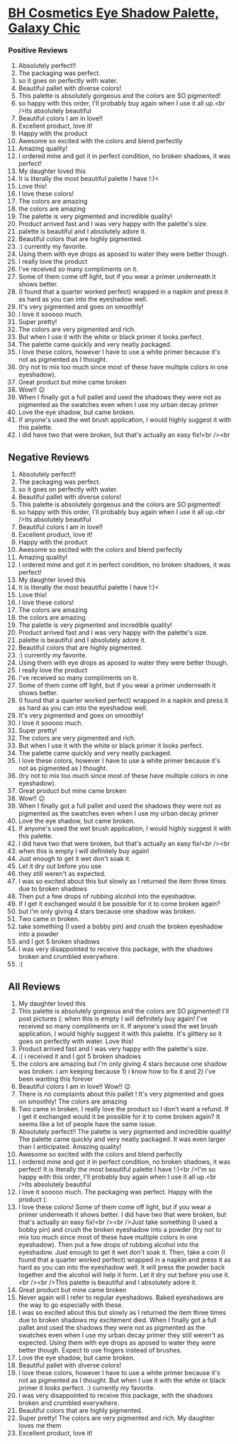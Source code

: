 # [BH Cosmetics Eye Shadow Palette, Galaxy Chic](https://products.checkmycream.com/products/BH-Cosmetics-Eye-Shadow-Palette-Galaxy-Chic.html)

### Positive Reviews

<ol>
      <li>Absolutely perfect!!</li>
      <li>The packaging was perfect.</li>
      <li>so it goes on perfectly with water.</li>
      <li>Beautiful pallet with diverse colors!</li>
      <li>This palette is absolutely gorgeous and the colors are SO pigmented!</li>
      <li>so happy with this order, I&#x27;ll probably buy again when I use it all up.&lt;br /&gt;Its absolutely beautiful</li>
      <li>Beautiful colors I am in love!!</li>
      <li>Excellent product, love it!</li>
      <li>Happy with the product</li>
      <li>Awesome so excited with the colors and blend perfectly</li>
      <li>Amazing quality!</li>
      <li>I ordered mine and got it in perfect condition, no broken shadows, it was perfect!</li>
      <li>My daughter loved this</li>
      <li>It is literally the most beautiful palette I have !:)&lt;</li>
      <li>Love this!</li>
      <li>I love these colors!</li>
      <li>The colors are amazing</li>
      <li>the colors are amazing</li>
      <li>The palette is very pigmented and incredible quality!</li>
      <li>Product arrived fast and I was very happy with the palette&#x27;s size.</li>
      <li>palette is beautiful and I absolutely adore it.</li>
      <li>Beautiful colors that are highly pigmented.</li>
      <li>:) currently my favorite.</li>
      <li>Using them with eye drops as aposed to water they were better though.</li>
      <li>I really love the product</li>
      <li>I&#x27;ve received so many compliments on it.</li>
      <li>Some of them come off light, but if you wear a primer underneath it shows better.</li>
      <li>(I found that a quarter worked perfect) wrapped in a napkin and press it as hard as you can into the eyeshadow well.</li>
      <li>It&#x27;s very pigmented and goes on smoothly!</li>
      <li>I love it sooooo much.</li>
      <li>Super pretty!</li>
      <li>The colors are very pigmented and rich.</li>
      <li>But when I use it with the white or black primer it looks perfect.</li>
      <li>The palette came quickly and very neatly packaged.</li>
      <li>I love these colors, however I have to use a white primer because it&#x27;s not as pigmented as I thought.</li>
      <li>(try not to mix too much since most of these have multiple colors in one eyeshadow).</li>
      <li>Great product but mine came broken</li>
      <li>Wow!! 😉</li>
      <li>When I finally got a full pallet and used the shadows they were not as pigmented as the swatches even when I use my urban decay primer</li>
      <li>Love the eye shadow, but came broken.</li>
      <li>If anyone&#x27;s used the wet brush application, I would highly suggest it with this palette.</li>
      <li>I did have two that were broken, but that&#x27;s actually an easy fix!&lt;br /&gt;&lt;br</li>
</ol>


<h2>Negative Reviews</h2>
<ol>
<li> Absolutely perfect!!</li>
<li> The packaging was perfect.</li>
<li> so it goes on perfectly with water.</li>
<li> Beautiful pallet with diverse colors!</li>
<li> This palette is absolutely gorgeous and the colors are SO pigmented!</li>
<li> so happy with this order, I&#x27;ll probably buy again when I use it all up.&lt;br /&gt;Its absolutely beautiful</li>
<li> Beautiful colors I am in love!!</li>
<li> Excellent product, love it!</li>
<li> Happy with the product</li>
<li> Awesome so excited with the colors and blend perfectly</li>
<li> Amazing quality!</li>
<li> I ordered mine and got it in perfect condition, no broken shadows, it was perfect!</li>
<li> My daughter loved this</li>
<li> It is literally the most beautiful palette I have !:)&lt;</li>
<li> Love this!</li>
<li> I love these colors!</li>
<li> The colors are amazing</li>
<li> the colors are amazing</li>
<li> The palette is very pigmented and incredible quality!</li>
<li> Product arrived fast and I was very happy with the palette&#x27;s size.</li>
<li> palette is beautiful and I absolutely adore it.</li>
<li> Beautiful colors that are highly pigmented.</li>
<li> :) currently my favorite.</li>
<li> Using them with eye drops as aposed to water they were better though.</li>
<li> I really love the product</li>
<li> I&#x27;ve received so many compliments on it.</li>
<li> Some of them come off light, but if you wear a primer underneath it shows better.</li>
<li> (I found that a quarter worked perfect) wrapped in a napkin and press it as hard as you can into the eyeshadow well.</li>
<li> It&#x27;s very pigmented and goes on smoothly!</li>
<li> I love it sooooo much.</li>
<li> Super pretty!</li>
<li> The colors are very pigmented and rich.</li>
<li> But when I use it with the white or black primer it looks perfect.</li>
<li> The palette came quickly and very neatly packaged.</li>
<li> I love these colors, however I have to use a white primer because it&#x27;s not as pigmented as I thought.</li>
<li> (try not to mix too much since most of these have multiple colors in one eyeshadow).</li>
<li> Great product but mine came broken</li>
<li> Wow!! 😉</li>
<li> When I finally got a full pallet and used the shadows they were not as pigmented as the swatches even when I use my urban decay primer</li>
<li> Love the eye shadow, but came broken.</li>
<li> If anyone&#x27;s used the wet brush application, I would highly suggest it with this palette.</li>
<li> I did have two that were broken, but that&#x27;s actually an easy fix!&lt;br /&gt;&lt;br</li>
<li> when this is empty I will definitely buy again!</li>
<li> Just enough to get it wet don&#x27;t soak it.</li>
<li> Let it dry out before you use</li>
<li> they still weren&#x27;t as expected.  </li>
<li> I was so excited about this but slowly as I returned the item three times due to broken shadows</li>
<li> Then put a few drops of rubbing alcohol into the eyeshadow.</li>
<li> If I get it exchanged would it be possible for it to come broken again?</li>
<li> but i&#x27;m only giving 4 stars because one shadow was broken.</li>
<li> Two came in broken.</li>
<li> take something (I used a bobby pin) and crush the broken eyeshadow into a powder</li>
<li> and I got 5 broken shadows</li>
<li> I was very disappointed to receive this package, with the shadows broken and crumbled everywhere.</li>
<li> :(</li>
</ol>

<h2>All Reviews</h2>

<ol>
    <li> My daughter loved this</li>
    <li> This palette is absolutely gorgeous and the colors are SO pigmented! I&#x27;ll post pictures (: when this is empty I will definitely buy again! I&#x27;ve received so many compliments on it. If anyone&#x27;s used the wet brush application, I would highly suggest it with this palette. It&#x27;s glittery so it goes on perfectly with water. Love this!</li>
    <li> Product arrived fast and I was very happy with the palette&#x27;s size.</li>
    <li> :( i received it and I got 5 broken shadows</li>
    <li> the colors are amazing but i&#x27;m only giving 4 stars because one shadow was broken. i am keeping because 1) i know how to fix it and 2) i&#x27;ve been wanting this forever</li>
    <li> Beautiful colors I am in love!! Wow!! 😉</li>
    <li> There is no complaints about this pallet ! It&#x27;s very pigmented and goes on smoothly! The colors are amazing</li>
    <li> Two came in broken. I really love the product so I don&#x27;t want a refund. If I get it exchanged would it be possible for it to come broken again? It seems like a lot of people have the same issue.</li>
    <li> Absolutely perfect!! The palette is very pigmented and incredible quality! The palette came quickly and very neatly packaged. It was even larger than I anticipated. Amazing quality!</li>
    <li> Awesome so excited with the colors and blend perfectly</li>
    <li> I ordered mine and got it in perfect condition, no broken shadows, it was perfect! It is literally the most beautiful palette I have !:)&lt;br /&gt;I&#x27;m so happy with this order, I&#x27;ll probably buy again when I use it all up.&lt;br /&gt;Its absolutely beautiful</li>
    <li> I love it sooooo much. The packaging was perfect. Happy with the product (:</li>
    <li> I love these colors! Some of them come off light, but if you wear a primer underneath it shows better. I did have two that were broken, but that&#x27;s actually an easy fix!&lt;br /&gt;&lt;br /&gt;Just take something (I used a bobby pin) and crush the broken eyeshadow into a powder (try not to mix too much since most of these have multiple colors in one eyeshadow). Then put a few drops of rubbing alcohol into the eyeshadow. Just enough to get it wet don&#x27;t soak it. Then, take a coin (I found that a quarter worked perfect) wrapped in a napkin and press it as hard as you can into the eyeshadow well. It will press the powder back together and the alcohol will help it form. Let it dry out before you use it.&lt;br /&gt;&lt;br /&gt;This palette is beautiful and I absolutely adore it.</li>
    <li> Great product but mine came broken</li>
    <li> Never again will I refer to regular eyeshadows. Baked eyeshadows are the way to go especially with these.</li>
    <li> I was so excited about this but slowly as I returned the item three times due to broken shadows my excitement died. When I finally got a full pallet and used the shadows they were not as pigmented as the swatches even when I use my urban decay primer they still weren&#x27;t as expected.  Using them with eye drops as aposed to water they were better though. Expect to use fingers instead of brushes.</li>
    <li> Love the eye shadow, but came broken.</li>
    <li> Beautiful pallet with diverse colors!</li>
    <li> I love these colors, however I have to use a white primer because it&#x27;s not as pigmented as I thought. But when I use it with the white or black primer it looks perfect. :) currently my favorite.</li>
    <li> I was very disappointed to receive this package, with the shadows broken and crumbled everywhere.</li>
    <li> Beautiful colors that are highly pigmented.</li>
    <li> Super pretty! The colors are very pigmented and rich. My daughter loves me them</li>
    <li> Excellent product, love it!</li>
</ol>




